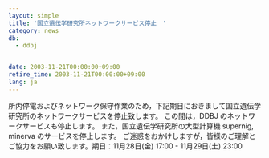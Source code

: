 ```yaml
---
layout: simple
title: '国立遺伝学研究所ネットワークサービス停止　'
category: news
db:
  - ddbj


date: 2003-11-21T00:00:00+09:00
retire_time: 2003-11-21T00:00:00+09:00
lang: ja
---
```


所内停電およびネットワーク保守作業のため，下記期日におきまして国立遺伝学研究所のネットワークサービスを停止致します。 この間は，DDBJ のネットワークサービスも停止します。 また，国立遺伝学研究所の大型計算機 supernig, minerva のサービスを停止します。 ご迷惑をおかけしますが，皆様のご理解とご協力をお願い致します。期日：11月28日(金) 17:00 - 11月29日(土) 23:00
